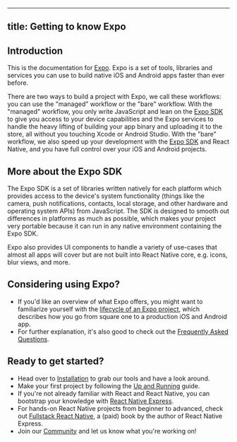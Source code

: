 <!--- revision: afd63a7f2e56ab917c0b9f28b1cf1505cc62eedb -->

---
title: Getting to know Expo
---

## Introduction

This is the documentation for [Expo](http://expo.io). Expo is a set of tools, libraries and services you can use to build native iOS and Android apps faster than ever before.

There are two ways to build a project with Expo, we call these workflows: you can use the "managed" workflow or the "bare" workflow. With the "managed" workflow, you only write JavaScript and lean on the [Expo SDK](sdk/overview/) to give you access to your device capabilities and the Expo services to handle the heavy lifting of building your app binary and uploading it to the store, all without you touching Xcode or Android Studio. With the "bare" workflow, we also speed up your development with the [Expo SDK](sdk/overview/) and React Native, and you have full control over your iOS and Android projects.

## More about the Expo SDK

The Expo SDK is a set of libraries written natively for each platform which provides access to the device's system functionality (things like the camera, push notifications, contacts, local storage, and other hardware and operating system APIs) from JavaScript. The SDK is designed to smooth out differences in platforms as much as possible, which makes your project very portable because it can run in any native environment containing the Expo SDK.

Expo also provides UI components to handle a variety of use-cases that almost all apps will cover but are not built into React Native core, e.g. icons, blur views, and more.

## Considering using Expo?

- If you'd like an overview of what Expo offers, you might want to familiarize yourself with the [lifecycle of an Expo project](introduction/project-lifecycle/), which describes how you go from square one to a production iOS and Android app.
- For further explanation, it's also good to check out the [Frequently Asked Questions](introduction/faq/).

## Ready to get started?

- Head over to [Installation](introduction/installation/) to grab our tools and have a look around.
- Make your first project by following the [Up and Running](workflow/up-and-running/) guide.
- If you're not already familiar with React and React Native, you can bootstrap your knowledge with [React Native Express](http://www.reactnativeexpress.com/).
- For hands-on React Native projects from beginner to advanced, check out [Fullstack React Native](https://www.fullstackreact.com/react-native/), a (paid) book by the author of React Native Express.
- Join our [Community](introduction/community/) and let us know what you're working on!
